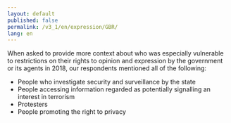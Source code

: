 ```yaml
---
layout: default
published: false
permalink: /v3_1/en/expression/GBR/
lang: en
---
```


When asked to provide more context about who was especially vulnerable to restrictions on their rights to opinion and expression by the government or its agents in 2018, our respondents mentioned all of the following:
-	People who investigate security and surveillance by the state
-	People accessing information regarded as potentially signalling an interest in terrorism
-	Protesters
-	People promoting the right to privacy

